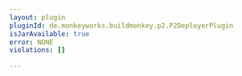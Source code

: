 ```yaml
---
layout: plugin
pluginId: de.monkeyworks.buildmonkey.p2.P2DeployerPlugin
isJarAvailable: true
error: NONE
violations: []

---
```

